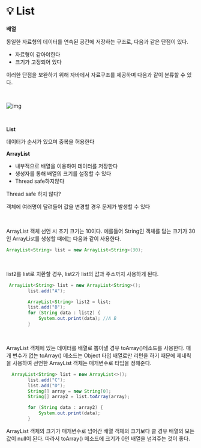 # 💡 **List**

**배열**

동일한 자료형의 데이터를 연속된 공간에 저장하는 구조로, 다음과 같은 단점이 있다.

- 자료형이 같아야한다
- 크기가 고정되어 있다

이러한 단점을 보완하기 위해 자바에서 자료구조를 제공하며 다음과 같이 분류할 수 있다.

<br>

![img](https://media.vlpt.us/images/rssungjae/post/c50f0388-f6b6-4eff-aecf-2469b14aec87/image.png)

<br>

**List**

데이터가 순서가 있으며 중복을 허용한다

**ArrayList**

- 내부적으로 배열을 이용하여 데이터를 저장한다
- 생성자를 통해 배열의 크기를 설정할 수 있다
- Thread safe하지않다

Thread safe 하지 않다?

객체에 여러명이 달려들어 값을 변경할 경우 문제가 발생할 수 있다

<br>

ArrayList 객체 선언 시 초기 크기는 10이다. 예를들어 String인 객체를 담는 크기가 30인 ArrayList를 생성할 때에는 다음과 같이 사용한다.

```java
ArrayList<String> list = new ArrayList<String>(30);
```

<br>

list2를 list로 치환할 경우, list2가 list의 값과 주소까지 사용하게 된다.

```java
 ArrayList<String> list = new ArrayList<String>();
        list.add("A");

        ArrayList<String> list2 = list;
        list.add("B");
        for (String data : list2) {
            System.out.print(data); //A B
        }
```

<br>

ArrayList 객체에 있는 데이터를 배열로 뽑아낼 경우 toArray()메소드를 사용한다. 매개 변수가 없는 toArray() 메소드는 Object 타입 배열로만 리턴을 하기 때문에 제네릭을 사용하여 선언한 ArrayList 객체는 매개변수로 타입을 정해준다.

```java
  ArrayList<String> list = new ArrayList<>();
        list.add("C");
        list.add("D");
        String[] array = new String[0];
        String[] array2 = list.toArray(array);

        for (String data : array2) {
            System.out.print(data);
        }
```
ArrayList 객체의 크기가 매개변수로 넘어간 배열 객체의 크기보다 클 경우 배열의 모든 값이 null이 된다. 따라서 toArray() 메소드에 크기가 0인 배열을 넘겨주는 것이 좋다.
